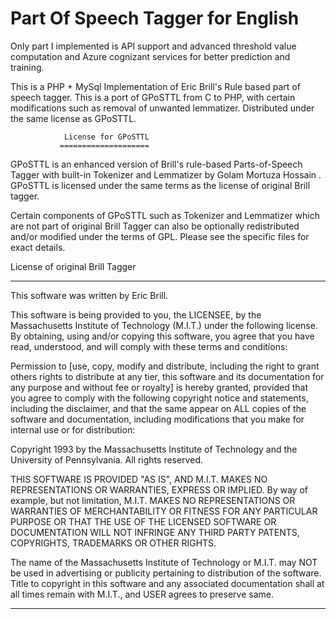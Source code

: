# Part Of Speech Tagger for English

Only part I implemented is API support and advanced threshold value computation and Azure cognizant services for better prediction and training.


This is a PHP + MySql Implementation of Eric Brill's Rule based part of speech tagger. This is a port of GPoSTTL from C to PHP, with certain modifications such as removal of unwanted lemmatizer. Distributed under the same license as GPoSTTL.


                License for GPoSTTL
               ====================

GPoSTTL is an enhanced version of Brill's rule-based Parts-of-Speech
Tagger with built-in Tokenizer and Lemmatizer by Golam Mortuza Hossain
<gmhossain at gmail.com>. GPoSTTL is licensed under the same terms as
the license of original Brill tagger. 

Certain components of GPoSTTL such as Tokenizer and Lemmatizer which
are not part of original Brill Tagger can also be optionally
redistributed and/or modified under the terms of GPL. Please see the
specific files for exact details.

License of original Brill Tagger
______________________________________________________________________

This software was written by Eric Brill.

This software is being provided to you, the LICENSEE, by the 
Massachusetts Institute of Technology (M.I.T.) under the following 
license.  By obtaining, using and/or copying this software, you agree 
that you have read, understood, and will comply with these terms and 
conditions:  

Permission to [use, copy, modify and distribute, including the right to 
grant others rights to distribute at any tier, this software and its 
documentation for any purpose and without fee or royalty] is hereby 
granted, provided that you agree to comply with the following copyright 
notice and statements, including the disclaimer, and that the same 
appear on ALL copies of the software and documentation, including 
modifications that you make for internal use or for distribution:


Copyright 1993 by the Massachusetts Institute of Technology and the
University of Pennsylvania.  All rights reserved.  

THIS SOFTWARE IS PROVIDED "AS IS", AND M.I.T. MAKES NO REPRESENTATIONS 
OR WARRANTIES, EXPRESS OR IMPLIED.  By way of example, but not 
limitation, M.I.T. MAKES NO REPRESENTATIONS OR WARRANTIES OF 
MERCHANTABILITY OR FITNESS FOR ANY PARTICULAR PURPOSE OR THAT THE USE OF 
THE LICENSED SOFTWARE OR DOCUMENTATION WILL NOT INFRINGE ANY THIRD PARTY 
PATENTS, COPYRIGHTS, TRADEMARKS OR OTHER RIGHTS.   

The name of the Massachusetts Institute of Technology or M.I.T. may NOT 
be used in advertising or publicity pertaining to distribution of the 
software.  Title to copyright in this software and any associated 
documentation shall at all times remain with M.I.T., and USER agrees to 
preserve same.  
______________________________________________________________________


